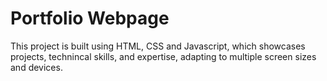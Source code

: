 # Portfolio Webpage
This project is built using HTML, CSS and Javascript, which showcases projects, technincal skills, and expertise, adapting to multiple screen sizes and devices.
